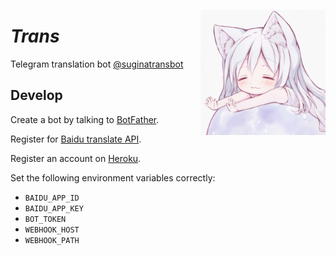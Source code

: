 <a href="https://t.me/suginatransbot"><img src="avartar.jpeg" height="200px" align="right"/></a>

# _Trans_

Telegram translation bot [@suginatransbot](https://t.me/suginatransbot)

## Develop

Create a bot by talking to [BotFather](https://t.me/botfather).

Register for [Baidu translate API](https://fanyi-api.baidu.com/).

Register an account on [Heroku](https://www.heroku.com/).

Set the following environment variables correctly:

- `BAIDU_APP_ID`
- `BAIDU_APP_KEY`
- `BOT_TOKEN`
- `WEBHOOK_HOST`
- `WEBHOOK_PATH`
